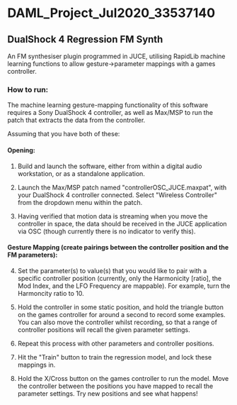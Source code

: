 # DAML_Project_Jul2020_33537140

## DualShock 4 Regression FM Synth

An FM synthesiser plugin programmed in JUCE, utilising RapidLib machine learning functions to allow gesture->parameter mappings with a games controller.

### How to run:

The machine learning gesture-mapping functionality of this software requires a Sony DualShock 4 controller, as well as Max/MSP to run the patch that extracts the data from the controller.

Assuming that you have both of these:

#### Opening:

1) Build and launch the software, either from within a digital audio workstation, or as a standalone application.

2) Launch the Max/MSP patch named "controllerOSC_JUCE.maxpat", with your DualShock 4 controller connected. Select "Wireless Controller" from the dropdown menu within the patch.

3) Having verified that motion data is streaming when you move the controller in space, the data should be received in the JUCE application via OSC (though currently there is no indicator to verify this).

#### Gesture Mapping (create pairings between the controller position and the FM parameters):

4) Set the parameter(s) to value(s) that you would like to pair with a specific controller position (currently, only the Harmonicity [ratio], the Mod Index, and the LFO Frequency are mappable). For example, turn the Harmoncity ratio to 10.

5) Hold the controller in some static position, and hold the triangle button on the games controller for around a second to record some examples. You can also move the controller whilst recording, so that a range of controller positions will recall the given parameter settings.

6) Repeat this process with other parameters and controller positions.

7) Hit the "Train" button to train the regression model, and lock these mappings in.

8) Hold the X/Cross button on the games controller to run the model. Move the controller between the positions you have mapped to recall the parameter settings. Try new positions and see what happens!



